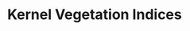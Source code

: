 ---
title: "Kernel Vegetation Indices"
img: "kndvi.webp"
image_alt: "Kernel Vegetation Indices Image"
link: "https://github.com/IPL-UV/kNDVI"
description: |
  Empirical vegetation indices derived from spectral reflectance data are widely used in remote sensing of the biosphere. Here we generalize the family of commonly used vegetation indices by exploiting all higher-order relations between spectral channels. This results in higher sensitivity to vegetation biophysical and physiological parameters, improving the monitoring of key parameters such as leaf area index and gross primary productivity.
references:
  - "A Unified Vegetation Index for Quantifying the Terrestrial Biosphere. Gustau Camps-Valls et al., Science Advances, Vol. 7, no. 9, eabc7447, 2021."
  - "[Science Advances (open access, no hyperlinks)](https://www.science.org/doi/10.1126/sciadv.abc7447)"
  - "[Preprint paper+supplementary material in one file (with hyperlinks)](https://zenodo.org/record/4574349)"
---